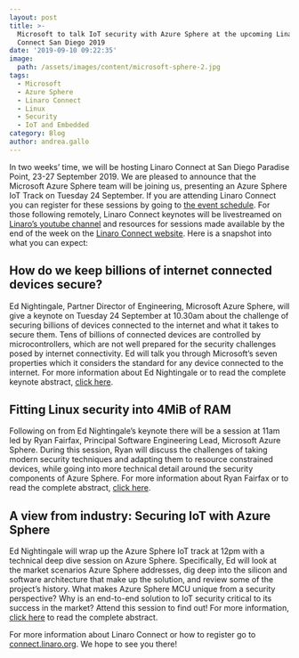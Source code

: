 ```yaml
---
layout: post
title: >-
  Microsoft to talk IoT security with Azure Sphere at the upcoming Linaro
  Connect San Diego 2019
date: '2019-09-10 09:22:35'
image:
  path: /assets/images/content/microsoft-sphere-2.jpg
tags:
  - Microsoft
  - Azure Sphere
  - Linaro Connect
  - Linux
  - Security
  - IoT and Embedded
category: Blog
author: andrea.gallo
---
```

In two weeks’ time, we will be hosting Linaro Connect at San Diego Paradise Point, 23-27 September 2019. We are pleased to announce that the Microsoft Azure Sphere team will be joining us, presenting an Azure Sphere IoT Track on Tuesday 24 September. If you are attending Linaro Connect you can register for these sessions by going to [the event schedule](https://connect.linaro.org/schedule/). For those following remotely, Linaro Connect keynotes will be livestreamed on [Linaro’s youtube channel](https://www.youtube.com/LinaroOrg/live) and resources for sessions made available by the end of the week on the [Linaro Connect website](https://connect.linaro.org/resources/). Here is a snapshot into what you can expect: 

## How do we keep billions of internet connected devices secure?

Ed Nightingale, Partner Director of Engineering, Microsoft Azure Sphere, will give a keynote on Tuesday 24 September at 10.30am about the challenge of securing billions of devices connected to the internet and what it takes to secure them. Tens of billions of connected devices are controlled by microcontrollers, which are not well prepared for the security challenges posed by internet connectivity. Ed will talk you through Microsoft’s seven properties which it considers the standard for any device connected to the internet. For more information about Ed Nightingale or to read the complete keynote abstract, [click here](https://linaroconnectsandiego.sched.com/event/SwpH/san19-200k2-keynote-securing-the-billions-of-devices-around-us?iframe=no).

## Fitting Linux security into 4MiB of RAM

Following on from Ed Nightingale’s keynote there will be a session at 11am led by Ryan Fairfax, Principal Software Engineering Lead, Microsoft Azure Sphere. During this session, Ryan will discuss the challenges of taking modern security techniques and adapting them to resource constrained devices, while going into more technical detail around the security components of Azure Sphere. For more information about Ryan Fairfax or to read the complete abstract, [click here](https://linaroconnectsandiego.sched.com/event/SufQ/san19-210-azure-sphere-fitting-linux-security-into-4-mib-of-ram). 

## A view from industry: Securing IoT with Azure Sphere

Ed Nightingale will wrap up the Azure Sphere IoT track at 12pm with a technical deep dive session on Azure Sphere. Specifically, Ed will look at the market scenarios Azure Sphere addresses, dig deep into the silicon and software architecture that make up the solution, and review some of the project’s history. What makes Azure Sphere MCU unique from a security perspective? Why is an end-to-end solution to IoT security critical to its success in the market? Attend this session to find out! For more information, [click here](https://linaroconnectsandiego.sched.com/event/SufT/san19-216-a-view-from-industry-securing-iot-with-azure-sphere) to read the complete abstract. 

For more information about Linaro Connect or how to register go to [connect.linaro.org](https://connect.linaro.org). We hope to see you there!
